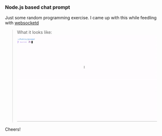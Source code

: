 ### Node.js based chat prompt

Just some random programming exercise. I came up with this while
feedling with [websocketd](http://websocketd.com/)

> What it looks like:
![prompt](./prompt.gif)

Cheers!
